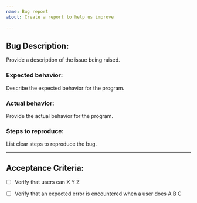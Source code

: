 ```yaml
---
name: Bug report
about: Create a report to help us improve

---
```


## Bug Description:
Provide a description of the issue being raised.

### Expected behavior:
Describe the expected behavior for the program.

### Actual behavior:
Provide the actual behavior for the program.

### Steps to reproduce:
List clear steps to reproduce the bug.

___

## Acceptance Criteria:

- [ ] Verify that users can X Y Z
- [ ] Verify that an expected error is encountered when a user does A B C


